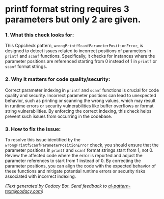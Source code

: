 # printf format string requires 3 parameters but only 2 are given.

### 1. What this check looks for:
This Cppcheck pattern, `wrongPrintfScanfParameterPositionError`, is designed to detect issues related to incorrect positions of parameters in `printf` and `scanf` functions. Specifically, it checks for instances where the parameter positions are referenced starting from 0 instead of 1 in `printf` or `scanf` format strings.

### 2. Why it matters for code quality/security:
Correct parameter indexing in `printf` and `scanf` functions is crucial for code quality and security. Incorrect parameter positions can lead to unexpected behavior, such as printing or scanning the wrong values, which may result in runtime errors or security vulnerabilities like buffer overflows or format string vulnerabilities. By enforcing the correct indexing, this check helps prevent such issues from occurring in the codebase.

### 3. How to fix the issue:
To resolve this issue identified by the `wrongPrintfScanfParameterPositionError` check, you should ensure that the parameter positions in `printf` and `scanf` format strings start from 1, not 0. Review the affected code where the error is reported and adjust the parameter references to start from 1 instead of 0. By correcting the parameter positions, you can align the code with the expected behavior of these functions and mitigate potential runtime errors or security risks associated with incorrect indexing.

_(Text generated by Codacy Bot. Send feedback to ai-pattern-text@codacy.com)_
